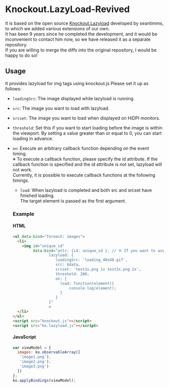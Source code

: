 # Knockout.LazyLoad-Revived

It is based on the open source [Knockout.Lazyload](https://github.com/seantimm/Knockout.LazyLoad) developed by seantimms, to which we added various extensions of our own.
<br>
It has been 9 years since he completed the development, and it would be inconvenient to contact him now, so we have released it as a separate repository.
<br>
If you are willing to merge the diffs into the original repository, I would be happy to do so!

## Usage
It provides lazyload for img tags using knockout.js
Please set it up as follows:

 * ```loadingSrc```: The image displayed while lazyload is running.
 * ```src```: The image you want to load with lazyload.
 * ```srcset```: The image you want to load when displayed on HiDPI monitors.
 * ```threshold```: Set this if you want to start loading before the image is within the viewport. By setting a value greater than or equal to 0, you can start loading in advance.
 * ```on```: Execute an arbitrary callback function depending on the event timing.
 <br>※ To execute a callback function, please specify the id attribute. If the callback function is specified and the id attribute is not set, lazyload will not work.<br>
     Currently, it is possible to execute callback functions at the following timings.<br>
     * ```load```: When lazyload is completed and both src and srcset have finished loading.<br>
 The target element is passed as the first argument.
   
   ### Example
   #### HTML
   ```html
   <ul data-bind="foreach: images">
     <li>
       <img id="unique_id"
            data-bind="attr: {id: unique_id }, // ※ If you want to assign an id dynamically, describe it before lazyload
                   lazyload: {
                      loadingSrc: 'loading_48x48.gif',
                      src: $data,
                      srcset: 'text1x.png 1x test2x.png 2x',
                      threshold: 200,
                      on: {
                        load: function(element){
                            console.log(element);
                        }
                      }
                   }"
                   >
     </li>
   </ul>
   <script src="knockout.js"></script>
   <script src="ko.lazyload.js"></script>
   ```
   
   #### JavaScript
   ```javascript
   var viewModel = {
     images: ko.observableArray([
      'image1.png'),
      'image2.png'),
      'image3.png')
     ])
   };
   ko.applyBindings(viewModel);
   ```
